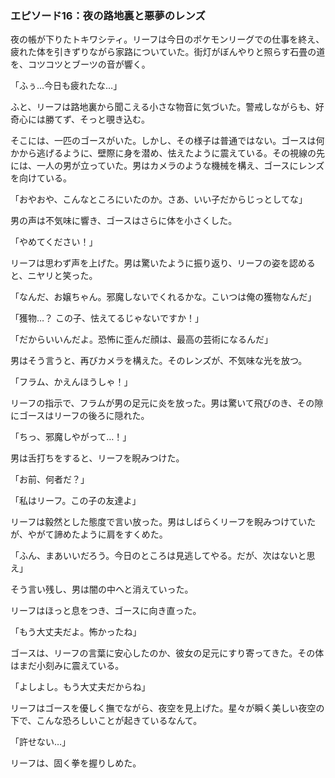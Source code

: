 ### エピソード16：夜の路地裏と悪夢のレンズ

夜の帳が下りたトキワシティ。リーフは今日のポケモンリーグでの仕事を終え、疲れた体を引きずりながら家路についていた。街灯がぼんやりと照らす石畳の道を、コツコツとブーツの音が響く。

「ふぅ…今日も疲れたな…」

ふと、リーフは路地裏から聞こえる小さな物音に気づいた。警戒しながらも、好奇心には勝てず、そっと覗き込む。

そこには、一匹のゴースがいた。しかし、その様子は普通ではない。ゴースは何かから逃げるように、壁際に身を潜め、怯えたように震えている。その視線の先には、一人の男が立っていた。男はカメラのような機械を構え、ゴースにレンズを向けている。

「おやおや、こんなところにいたのか。さあ、いい子だからじっとしてな」

男の声は不気味に響き、ゴースはさらに体を小さくした。

「やめてください！」

リーフは思わず声を上げた。男は驚いたように振り返り、リーフの姿を認めると、ニヤリと笑った。

「なんだ、お嬢ちゃん。邪魔しないでくれるかな。こいつは俺の獲物なんだ」

「獲物…？ この子、怯えてるじゃないですか！」

「だからいいんだよ。恐怖に歪んだ顔は、最高の芸術になるんだ」

男はそう言うと、再びカメラを構えた。そのレンズが、不気味な光を放つ。

「フラム、かえんほうしゃ！」

リーフの指示で、フラムが男の足元に炎を放った。男は驚いて飛びのき、その隙にゴースはリーフの後ろに隠れた。

「ちっ、邪魔しやがって…！」

男は舌打ちをすると、リーフを睨みつけた。

「お前、何者だ？」

「私はリーフ。この子の友達よ」

リーフは毅然とした態度で言い放った。男はしばらくリーフを睨みつけていたが、やがて諦めたように肩をすくめた。

「ふん、まあいいだろう。今日のところは見逃してやる。だが、次はないと思え」

そう言い残し、男は闇の中へと消えていった。

リーフはほっと息をつき、ゴースに向き直った。

「もう大丈夫だよ。怖かったね」

ゴースは、リーフの言葉に安心したのか、彼女の足元にすり寄ってきた。その体はまだ小刻みに震えている。

「よしよし。もう大丈夫だからね」

リーフはゴースを優しく撫でながら、夜空を見上げた。星々が瞬く美しい夜空の下で、こんな恐ろしいことが起きているなんて。

「許せない…」

リーフは、固く拳を握りしめた。